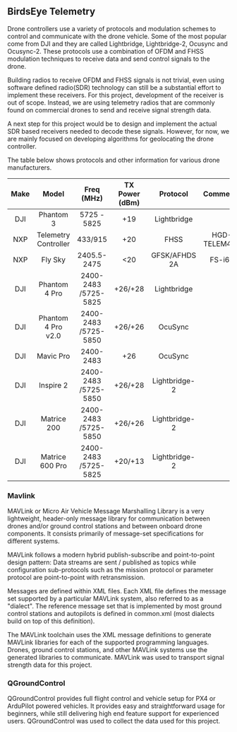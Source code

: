 
## BirdsEye Telemetry

Drone controllers use a variety of protocols and modulation schemes to control and communicate with the drone vehicle. Some of the most popular come from DJI and they are called Lightbridge, Lightbridge-2, Ocusync and Ocusync-2. These protocols use a combination of OFDM and FHSS modulation techniques to receive data and send control signals to the drone. 

Building radios to receive OFDM and FHSS signals is not trivial, even using software defined radio(SDR) technology can still be a substantial effort to implement these receivers. For this project, development of the receiver is out of scope. Instead, we are using telemetry radios that are commonly found on commercial drones to send and receive signal strength data. 

A next step for this project would be to design and implement the actual SDR based receivers needed to decode these signals. However, for now, we are mainly focused on developing algorithms for geolocating the drone controller. 

The table below shows protocols and other information for various drone manufacturers.

**Make**|**Model**|**Freq (MHz)**|**TX Power (dBm)**|**Protocol**|**Comments**
:-----:|:-----:|:-----:|:-----:|:-----:|:-----:
DJI|Phantom 3|5725 - 5825|+19|Lightbridge| 
NXP|Telemetry Controller|433/915|+20|FHSS|HGD-TELEM433
NXP|Fly Sky|2405.5-2475|<20|GFSK/AFHDS 2A|FS-i6S
DJI|Phantom 4 Pro|2400-2483 /5725-5825|+26/+28|Lightbridge| 
DJI|Phantom 4 Pro v2.0|2400-2483 /5725-5850|+26/+26|OcuSync| 
DJI|Mavic Pro|2400-2483|+26|OcuSync| 
DJI|Inspire 2|2400-2483 /5725-5850|+26/+28|Lightbridge-2| 
DJI |Matrice 200|2400-2483 /5725-5850|+26/+26|Lightbridge-2| 
DJI|Matrice 600 Pro|2400-2483 /5725-5825|+20/+13|Lightbridge-2| 

### Mavlink

MAVLink or Micro Air Vehicle Message Marshalling Library is a very lightweight, header-only message library for communication between drones and/or ground control stations and between onboard drone components. It consists primarily of message-set specifications for different systems.

MAVLink follows a modern hybrid publish-subscribe and point-to-point design pattern: Data streams are sent / published as topics while configuration sub-protocols such as the mission protocol or parameter protocol are point-to-point with retransmission.

Messages are defined within XML files. Each XML file defines the message set supported by a particular MAVLink system, also referred to as a "dialect". The reference message set that is implemented by most ground control stations and autopilots is defined in common.xml (most dialects build on top of this definition).

The MAVLink toolchain uses the XML message definitions to generate MAVLink libraries for each of the supported programming languages. Drones, ground control stations, and other MAVLink systems use the generated libraries to communicate. MAVLink was used to transport signal strength data for this project.

### QGroundControl

QGroundControl provides full flight control and vehicle setup for PX4 or ArduPilot powered vehicles. It provides easy and straightforward usage for beginners, while still delivering high end feature support for experienced users. QGroundControl was used to collect the data used for this project. 
